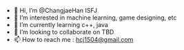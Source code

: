 - 👋 Hi, I’m @ChangjaeHan ISFJ
- 👀 I’m interested in machine learning, game designing, etc
- 🌱 I’m currently learning c++, java
- 💞️ I’m looking to collaborate on TBD
- 📫 How to reach me : hcj1504@gmail.com

<!---
ChangjaeHan/ChangjaeHan is a ✨ special ✨ repository because its `README.md` (this file) appears on your GitHub profile.
You can click the Preview link to take a look at your changes.
--->
